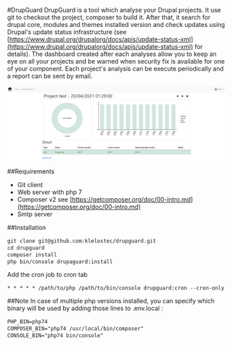 #DrupGuard
DrupGuard is a tool which analyse your Drupal projects. It use git to checkout the project, composer to build it.
After that, it search for drupal core, modules and themes installed version and check updates using Drupal's update status infrastructure (see [https://www.drupal.org/drupalorg/docs/apis/update-status-xml](https://www.drupal.org/drupalorg/docs/apis/update-status-xml) for details).
The dashboard created after each analyses allow you to keep an eye on all your projects and be warned when security fix is available for one of your component.
Each project's analysis can be execute periodically and a report can be sent by email.

![Screenshot](./screen.png?raw=true "Screenshot")


##Requirements
* Git client
* Web server with php 7
* Composer v2 see [https://getcomposer.org/doc/00-intro.md](https://getcomposer.org/doc/00-intro.md)
* Smtp server

##Installation
```
git clone git@github.com:klelostec/drupguard.git
cd drupguard
composer install
php bin/console drupaguard:install
```

Add the cron job to cron tab
```
* * * * * /path/to/php /path/to/bin/console drupguard:cron --cron-only
```

##Note
In case of multiple php versions installed, you can specify which binary will be used by adding those lines to .env.local :
```
PHP_BIN=php74
COMPOSER_BIN="php74 /usr/local/bin/composer"
CONSOLE_BIN="php74 bin/console"
```
